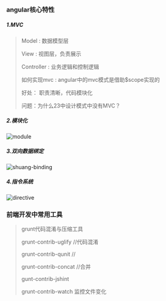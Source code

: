 

### angular核心特性

##### 1.MVC 

> Model : 数据模型层
>
> View : 视图层，负责展示
>
> Controller : 业务逻辑和控制逻辑
>
> 如何实现mvc : angular中的mvc模式是借助$scope实现的
>
> 好处： 职责清晰，代码模块化
>
> 问题：为什么23中设计模式中没有MVC？



##### 2.模块化

![module](E:\08_web\web_note\09-个人总结\Angularjs\images\module.png)



##### 3.双向数据绑定

![shuang-binding](E:\08_web\web_note\09-个人总结\Angularjs\images\shuang-binding.png)



##### 4.指令系统

![directive](E:\08_web\web_note\09-个人总结\Angularjs\images\directive.png)



### 前端开发中常用工具

> grunt代码混淆与压缩工具
>
> grunt-contrib-uglify	//代码混淆
>
> grunt-contrib-qunit	//
>
> grunt-contrib-concat	//合并
>
> gunt-contrib-jshint
>
> grunt-contrib-watch	监控文件变化



## 













